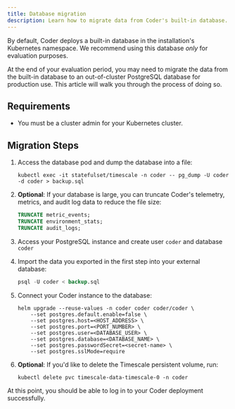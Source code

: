 ```yaml
---
title: Database migration
description: Learn how to migrate data from Coder's built-in database.
---
```


By default, Coder deploys a built-in database in the installation's Kubernetes
namespace. We recommend using this database _only_ for evaluation purposes.

At the end of your evaluation period, you may need to migrate the data from the
built-in database to an out-of-cluster PostgreSQL database for production use.
This article will walk you through the process of doing so.

## Requirements

- You must be a cluster admin for your Kubernetes cluster.

## Migration Steps

1. Access the database pod and dump the database into a file:

   ```console
   kubectl exec -it statefulset/timescale -n coder -- pg_dump -U coder -d coder > backup.sql
   ```

1. **Optional**: If your database is large, you can truncate Coder's telemetry,
   metrics, and audit log data to reduce the file size:

   ```sql
   TRUNCATE metric_events;
   TRUNCATE environment_stats;
   TRUNCATE audit_logs;
   ```

1. Access your PostgreSQL instance and create user `coder` and database `coder`

1. Import the data you exported in the first step into your external database:

   ```sql
   psql -U coder < backup.sql
   ```

1. Connect your Coder instance to the database:

   ```console
   helm upgrade --reuse-values -n coder coder coder/coder \
       --set postgres.default.enable=false \
       --set postgres.host=<HOST_ADDRESS> \
       --set postgres.port=<PORT_NUMBER> \
       --set postgres.user=<DATABASE_USER> \
       --set postgres.database=<DATABASE_NAME> \
       --set postgres.passwordSecret=<secret-name> \
       --set postgres.sslMode=require
   ```

1. **Optional**: If you'd like to delete the Timescale persistent volume, run:

   ```console
   kubectl delete pvc timescale-data-timescale-0 -n coder
   ```

At this point, you should be able to log in to your Coder deployment
successfully.
